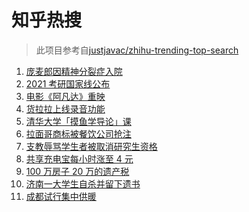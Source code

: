 # 知乎热搜

> 此项目参考自[justjavac/zhihu-trending-top-search](https://github.com/justjavac/zhihu-trending-top-search/blob/main/utils.ts)

<!-- BEGIN -->
  <!-- 最后更新时间:Sat Mar 13 2021 09:10:21 GMT+0000 (Coordinated Universal Time) -->
  1. [庞麦郎因精神分裂症入院](https://www.zhihu.com/search?q=庞麦郎)
1. [2021 考研国家线公布](https://www.zhihu.com/search?q=考研国家线)
1. [电影《阿凡达》重映](https://www.zhihu.com/search?q=阿凡达)
1. [货拉拉上线录音功能](https://www.zhihu.com/search?q=货拉拉)
1. [清华大学「摸鱼学导论」课](https://www.zhihu.com/search?q=摸鱼课)
1. [拉面哥商标被餐饮公司抢注](https://www.zhihu.com/search?q=拉面哥)
1. [支教辱骂学生者被取消研究生资格](https://www.zhihu.com/search?q=大连理工大学支教)
1. [共享充电宝每小时涨至 4 元](https://www.zhihu.com/search?q=共享充电宝)
1. [100 万房子 20 万的遗产税](https://www.zhihu.com/search?q=遗产税)
1. [济南一大学生自杀并留下遗书](https://www.zhihu.com/search?q=济南大学学生自杀)
1. [成都试行集中供暖](https://www.zhihu.com/search?q=成都供暖)
  <!-- END -->